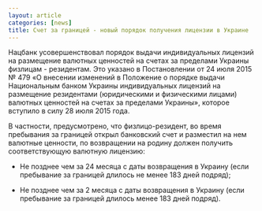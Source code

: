 ```yaml
---
layout: article
categories: [news]
title: Счет за границей - новый порядок получения лицензии в Украине
---
```


Нацбанк усовершенствовал порядок выдачи индивидуальных лицензий на размещение валютных ценностей на счетах за пределами Украины
физлицам - резидентам. Это указано в Постановлении от 24 июля 2015 № 479 
«О внесении изменений в Положение о порядке выдачи Национальным банком Украины индивидуальных лицензий на размещение
резидентами (юридическими и физическими лицами) валютных ценностей на счетах за пределами Украины», которое вступило в силу 
28 июля 2015 года.

В частности, предусмотрено, что физлицо-резидент, во время пребывания за границей открыл банковский счет и разместил на нем 
валютные ценности, по возвращении на родину должен получить соответствующую валютную лицензию:

-  Не позднее чем за 24 месяца с даты возвращения в Украину (если пребывание за границей длилось не менее 183 дней подряд);

- Не позднее чем за 2 месяца с даты возвращения в Украину (если пребывание за границей длилось менее 183 дней подряд).
